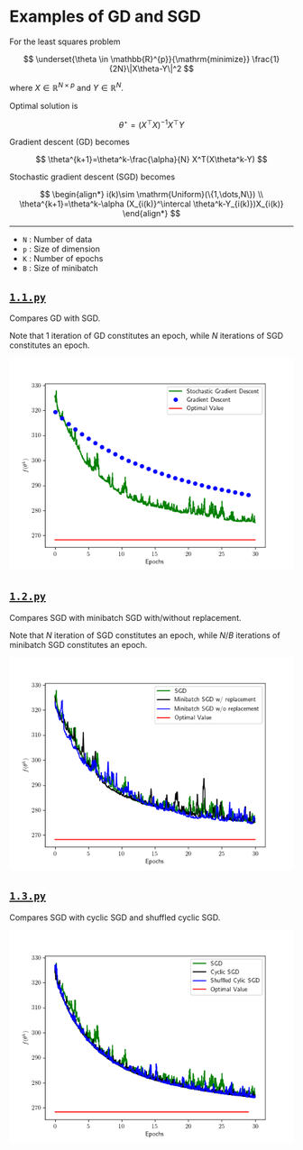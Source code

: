# Examples of GD and SGD

For the least squares problem

$$
\underset{\theta \in \mathbb{R}^{p}}{\mathrm{minimize}} \frac{1}{2N}\|X\theta-Y\|^2
$$

where $X\in \mathbb{R}^{N\times p}$ and $Y\in \mathbb{R}^N$.

Optimal solution is 

$$
\theta^{\star}=\left(X^{\top} X\right)^{-1} X^{\top} Y
$$

Gradient descent (GD) becomes

$$
\theta^{k+1}=\theta^k-\frac{\alpha}{N} X^T(X\theta^k-Y)
$$

Stochastic gradient descent (SGD) becomes

$$
\begin{align*}
i(k)\sim \mathrm{Uniform}(\{1,\dots,N\}) \\
\theta^{k+1}=\theta^k-\alpha (X_{i(k)}^\intercal \theta^k-Y_{i(k)})X_{i(k)}
\end{align*}
$$

---

- `N` : Number of data
- `p` : Size of dimension
- `K` : Number of epochs
- `B` : Size of minibatch

## [`1.1.py`](1.1.py)

Compares GD with SGD.

Note that 1 iteration of GD constitutes an epoch, while $N$ iterations of SGD constitutes an epoch.

![](1.1.1.png)

## [`1.2.py`](1.2.py)

Compares SGD with minibatch SGD with/without replacement.

Note that $N$ iteration of SGD constitutes an epoch, while $N / B$ iterations of minibatch SGD constitutes an epoch.

![](1.2.1.png)

## [`1.3.py`](1.3.py)

Compares SGD with cyclic SGD and shuffled cyclic SGD.

![](1.3.1.png)